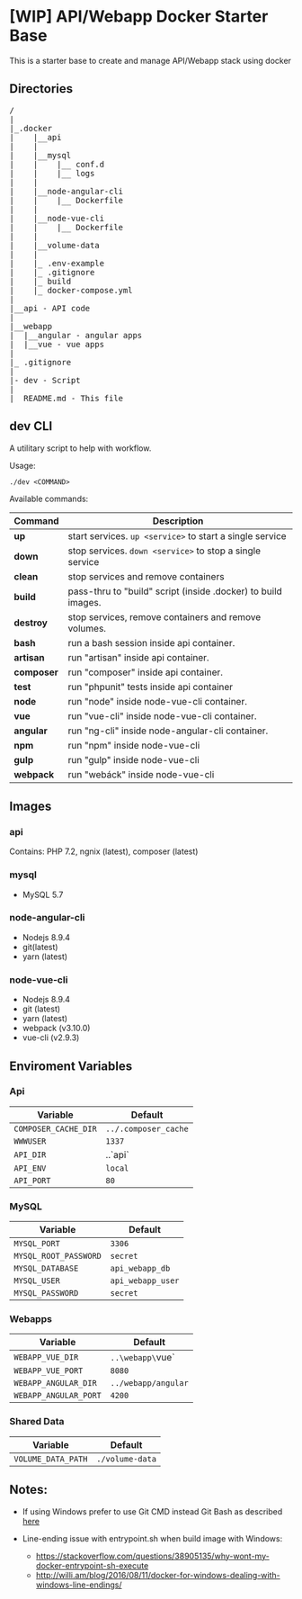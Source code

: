 # [WIP] API/Webapp Docker Starter Base

This is a starter base to create and manage API/Webapp stack using docker

## Directories
<pre>
/
|
|_.docker
|    |__api
|    |
|    |__mysql
|    |    |__ conf.d
|    |    |__ logs
|    |
|    |__node-angular-cli
|    |    |__ Dockerfile
|    |
|    |__node-vue-cli
|    |    |__ Dockerfile
|    |
|    |__volume-data
|    |
|    |_ .env-example
|    |_ .gitignore
|    |_ build
|    |_ docker-compose.yml
|
|__api - API code
|
|__webapp
|  |__angular - angular apps
|  |__vue - vue apps
|
|_ .gitignore
|
|- dev - Script
|
|_ README.md - This file
</pre> 

## dev CLI
A utilitary script to help with workflow.

Usage:
```
./dev <COMMAND>
```

Available commands:

|  Command | Description    |
|---|---|
| **up** | start services. `up <service>` to start a single service |
|**down**| stop services. `down <service>` to stop a single service|
|**clean**| stop services and remove containers|
|**build**| pass-thru to "build" script (inside .docker) to build images. |
|**destroy**| stop services, remove containers and remove volumes. |
|**bash**| run a bash session inside api container. |
|**artisan**| run "artisan" inside api container. |
|**composer**| run "composer" inside api container. |
|**test**| run "phpunit" tests inside api container|
|**node**| run "node" inside node-vue-cli container. |
|**vue**| run "vue-cli" inside node-vue-cli container. |
|**angular**| run "ng-cli" inside node-angular-cli container. |
|**npm**| run "npm" inside node-vue-cli|
|**gulp**| run "gulp" inside node-vue-cli|
|**webpack**| run "webáck" inside node-vue-cli|
        

## Images
### api
Contains: PHP 7.2, ngnix (latest), composer (latest)

### mysql
- MySQL 5.7
### node-angular-cli
- Nodejs 8.9.4
- git(latest)
- yarn (latest)
### node-vue-cli
- Nodejs 8.9.4
- git (latest)
- yarn (latest)
- webpack (v3.10.0)
- vue-cli (v2.9.3)

## Enviroment Variables
### Api
| Variable | Default |
|----------|---------|
|`COMPOSER_CACHE_DIR`|`../.composer_cache`|
|`WWWUSER`|`1337`|
|`API_DIR`|..\`api`|
|`API_ENV`|`local`|
|`API_PORT`|`80`|
### MySQL
| Variable | Default |
|----------|---------|
|`MYSQL_PORT`|`3306`|
|`MYSQL_ROOT_PASSWORD`|`secret`|
|`MYSQL_DATABASE`|`api_webapp_db`|
|`MYSQL_USER`|`api_webapp_user`|
|`MYSQL_PASSWORD`|`secret`|
### Webapps
| Variable | Default |
|----------|---------|
|`WEBAPP_VUE_DIR`|`..\webapp\`vue`|
|`WEBAPP_VUE_PORT`|`8080`|
|`WEBAPP_ANGULAR_DIR`|`../webapp/angular`|
|`WEBAPP_ANGULAR_PORT`|`4200`|
### Shared Data
| Variable | Default |
|----------|---------|
|`VOLUME_DATA_PATH`|`./volume-data`|

## Notes:
- If using Windows prefer to use Git CMD instead Git Bash as described [here](http://willi.am/blog/2016/08/08/docker-for-windows-interactive-sessions-in-mintty-git-bash/)

- Line-ending issue with entrypoint.sh when build image with Windows: 
    - https://stackoverflow.com/questions/38905135/why-wont-my-docker-entrypoint-sh-execute
    - http://willi.am/blog/2016/08/11/docker-for-windows-dealing-with-windows-line-endings/